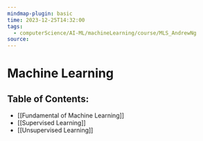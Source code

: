 ```yaml
---
mindmap-plugin: basic
time: 2023-12-25T14:32:00
tags:
  - computerScience/AI-ML/machineLearning/course/MLS_AndrewNg
source:
---
```

# Machine Learning
## Table of Contents:
- [[Fundamental of Machine Learning]]
- [[Supervised Learning]]
- [[Unsupervised Learning]]
<!--ID: 1708099388589-->



